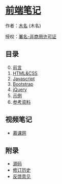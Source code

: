 # [前端笔记]()

作者：[木名](https://github.com/mumingv) (木名)

授权：<a rel="license" href="http://creativecommons.org/licenses/by-nc/4.0/">署名-非商用许可证</a>

## 目录
0. [前言](#README)
0. [HTML&CSS](#docs/htmlcss)
0. [Javascript](#docs/js)
0. [Bootstrap](#docs/bootstrap)
0. [jQuery](#docs/jquery)
0. [示例](#docs/demo)
0. [参考资料](#docs/reference)


## 视频笔记
- [慕课网](#docs/video_imooc)


## 附录 
- [源码](https://github.com/mumingv/gitreposity)
- [修订历史](https://github.com/mumingv/gitreposity/commits/master)
- [反馈意见](https://github.com/mumingv/gitreposity/issues)

